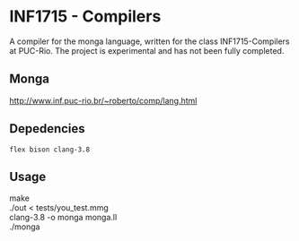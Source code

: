 # INF1715 - Compilers
A compiler for the monga language, written for the class INF1715-Compilers at PUC-Rio. The project is experimental and has not been fully completed.

## Monga
http://www.inf.puc-rio.br/~roberto/comp/lang.html
  
  ## Depedencies
    flex bison clang-3.8
  
  ## Usage
  make                  
  ./out < tests/you_test.mmg            
  clang-3.8 -o monga monga.ll              
  ./monga               
